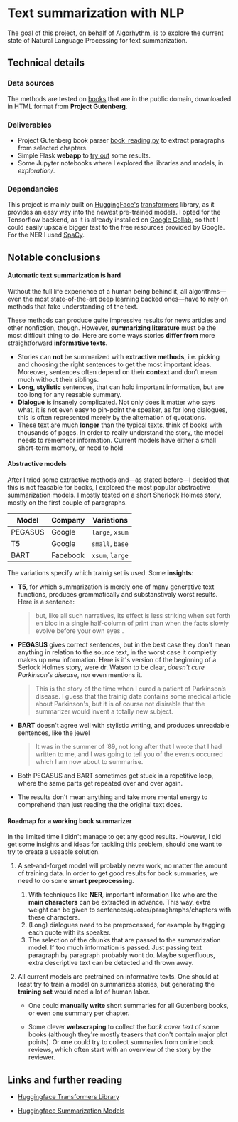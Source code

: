 # Text summarization with NLP

The goal of this project, on behalf of [Algorhythm](https://algorhythm.be/), is to explore the current state of Natural Language Processing for text summarization.

## Technical details

### Data sources

The methods are tested on [books](https://www.gutenberg.org/) that are in the public domain, downloaded in HTML format from **Project Gutenberg**.  

### Deliverables

- Project Gutenberg book parser [book_reading.py](book_reading.py)  to extract paragraphs from selected chapters.
- Simple Flask **webapp** to [try out](https://brams-book-summarizer.herokuapp.com) some results.
- Some Jupyter notebooks where I explored the libraries and models, in _exploration/_.

### Dependancies

This project is mainly built on [HuggingFace's](https://huggingface.co/) [transformers](https://github.com/huggingface/transformers) library, as it provides an easy way into the newest pre-trained models. I opted for the Tensorflow backend, as it is already installed on [Google Collab](), so that I could easily upscale bigger test to the free resources provided by Google. For the NER I used [SpaCy](https://www.spacy.io/). 

## Notable conclusions

#### Automatic text summarization is hard

Without the full life experience of a human being behind it, all algorithms—even the most state-of-the-art deep learning backed ones—have to rely on methods that fake understanding of the text.

These methods can produce quite impressive results for news articles and other nonfiction, though. However, **summarizing literature** must be the most difficult thing to do. Here are some ways stories **differ from** more straightforward **informative texts.**

- Stories can **not** be summarized with **extractive methods**, i.e. picking and choosing the right sentences to get the most important ideas. Moreover, sentences often depend on their **context** and don’t mean much without their siblings.
- **Long**, **stylistic** sentences, that can hold important information, but are too long for any reasable summary.
- **Dialogue** is insanely complicated. Not only does it matter who says what, it is not even easy to pin-point the speaker, as for long dialogues, this is often represented merely by the alternation of quotations.
- These text are much **longer** than the typical texts, think of books with thousands of pages. In order to really understand the story, the model needs to rememebr information. Current models have either a small short-term memory, or need to hold 

#### Abstractive models

After I tried some extractive methods and—as stated before—I decided that this is not feasable for books, I explored  the most popular abstractive summarization models. I mostly tested on a short Sherlock Holmes story, mostly on the first couple of paragraphs.  

| Model   | Company  | Variations      |
| ------- | -------- | --------------- |
| PEGASUS | Google   | `large`, `xsum` |
| T5      | Google   | `small`, `base` |
| BART    | Facebook | `xsum`, `large` |

The variations specify which trainig set is used. Some **insights**:

* **T5**, for which summarization is merely one of many generative text functions, produces grammatically and substanstivaly worst results. Here is a sentence: 
  
  > but, like all such narratives, its effect is less striking when set forth en bloc in a single half-column of print than when the facts slowly evolve before your own eyes .
* **PEGASUS** gives correct sentences, but in the best case they don't mean anything in relation to the source text, in the worst case it completly makes up new information. Here is it's version of the beginning of a Serlock Holmes story, were dr. Watson to be clear, *doesn't cure Parkinson's disease*, nor even mentions it.
  
  > This is the story of the time when I cured a patient of Parkinson’s disease.
  > I guess that the trainig data contains some medical article about Parkinson's, but it is of course not disirable that the summarizer would invent a totally new subject. 
* **BART** doesn't agree well with stylistic writing, and produces unreadable sentences, like the jewel
  
  > It was in the summer of ’89, not long after that I wrote that I had written to me, and I was going to tell you of the events occurred which I am now about to summarise. 
* Both PEGASUS and BART sometimes get stuck in a repetitive loop, where the same parts get repeated over and over again.
* The results don't mean anything and take more mental energy to comprehend than just reading the the original text does.

#### Roadmap for a working book summarizer

In the limited time I didn't manage to get any good results. However, I did get some insights and ideas for tackling this problem, should one want to try to create a useable solution. 

1. A set-and-forget model will probably never work, no matter the amount of training data. In order to get good results for book summaries, we need to do some **smart preprocessing**.
   
   1. With techniques like **NER**, important information like who are the **main characters** can be extracted in advance. This way, extra weight can be given to sentences/quotes/paraghraphs/chapters with these characters.
   2. (Long) dialogues need to be preprocessed, for example by tagging each quote with its speaker. 
   3. The selection of the chunks that are passed to the summarization model. If too much information is passed. Just passing text paragraph by paragraph probably wont do. Maybe superfluous, extra descriptive text can be detected and thrown away. 

2. All current models are pretrained on informative texts. One should at least try to train a model on summarizes stories, but generating the **training set** would need a lot of human labor. 
   
   * One could **manually write** short summaries for all Gutenberg books, or even one summary per chapter.
   
   * Some clever **webscraping** to collect the *back cover text* of some books (although they're mostly teasers that don't contain major plot points). Or one could try to collect summaries from online book reviews, which often start with an overview of the story by the reviewer. 

## Links and further reading

* [Huggingface Transformers Library](https://github.com/huggingface/transformers)

* [Huggingface Summarization Models](https://huggingface.co/models?pipeline_tag=summarization) 
